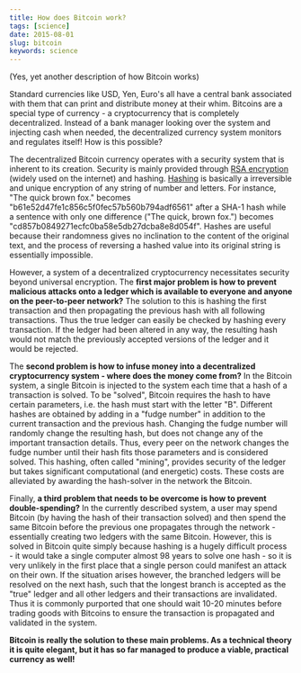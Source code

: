 ```yaml
---
title: How does Bitcoin work? 
tags: [science]
date: 2015-08-01
slug: bitcoin
keywords: science
---
```


(Yes, yet another description of how Bitcoin works)


Standard currencies like USD, Yen, Euro's all have a central bank associated with them that can print and distribute money at their whim. Bitcoins are a special type of currency - a cryptocurrency that is completely decentralized. Instead of a bank manager looking over the system and injecting cash when needed, the decentralized currency system monitors and regulates itself! How is this possible?


The decentralized Bitcoin currency operates with a security system that is inherent to its creation. Security is mainly provided through [RSA encryption](http://en.wikipedia.org/wiki/RSA_(cryptosystem)) (widely used on the internet) and hashing. [Hashing](http://en.wikipedia.org/wiki/Hash_function) is basically a irreversible and unique encryption of any string of number and letters. For instance, "The quick brown fox." becomes "b61e52d47fe1c856c5f0fec57b560b794adf6561" after a SHA-1 hash while a sentence with only one difference ("The quick, brown fox.") becomes "cd857b0849271ecfc0ba58e5db27dcba8e8d054f". Hashes are useful because their randomness gives no inclination to the content of the original text, and the process of reversing a hashed value into its original string is essentially impossible.

However, a system of a decentralized cryptocurrency necessitates security beyond universal encryption. The **first major problem is how to prevent malicious attacks onto a ledger which is available to everyone and anyone on the peer-to-peer network?** The solution to this is hashing the first transaction and then propagating the previous hash with all following transactions. Thus the true ledger can easily be checked by hashing every transaction. If the ledger had been altered in any way, the resulting hash would not match the previously accepted versions of the ledger and it would be rejected.

The **second problem is how to infuse money into a decentralized cryptocurrency system - where does the money come from?** In the Bitcoin system, a single Bitcoin is injected to the system each time that a hash of a transaction is solved. To be "solved", Bitcoin requires the hash to have certain parameters, i.e. the hash must start with the letter "B". Different hashes are obtained by adding in a "fudge number" in addition to the current transaction and the previous hash. Changing the fudge number will randomly change the resulting hash, but does not change any of the important transaction details. Thus, every peer on the network changes the fudge number until their hash fits those parameters and is considered solved. This hashing, often called "mining", provides security of the ledger but takes significant computational (and energetic) costs. These costs are alleviated by awarding the hash-solver in the network the Bitcoin.

Finally, **a third problem that needs to be overcome is how to prevent double-spending?** In the currently described system, a user may spend Bitcoin (by having the hash of their transaction solved) and then spend the same Bitcoin before the previous one propagates through the network - essentially creating two ledgers with the same Bitcoin. However, this is solved in Bitcoin quite simply because hashing is a hugely difficult process - it would take a single computer almost 98 years to solve one hash - so it is very unlikely in the first place that a single person could manifest an attack on their own. If the situation arises however, the branched ledgers will be resolved on the next hash, such that the longest branch is accepted as the "true" ledger and all other ledgers and their transactions are invalidated. Thus it is commonly purported that one should wait 10-20 minutes before trading goods with Bitcoins to ensure the transaction is propagated and validated in the system.

**Bitcoin is really the solution to these main problems. As a technical theory it is quite elegant, but it has so far managed to produce a viable, practical currency as well!**

